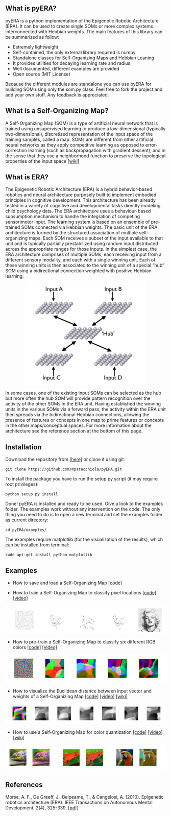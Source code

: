 
What is pyERA?
------------

pyERA is a python implementation of the Epigenetic Robotic Architecture (ERA). It can be used to create single SOMs or more complex systems interconnected with Hebbian weights. The main features of this library can be summarized as follow:

- Estremely lightweight
- Self-contained, the only external library required is numpy
- Standalone classes for Self-Organizing Maps and Hebbian Leaning
- It provides utilities for decaying learning rate and radius
- Well documented, different examples are provided
- Open source (MIT License)

Because the different modules are standalone you can use pyERA for building SOM using only the som.py class. Feel free to fork the project and add your own stuff. Any feedback is appreciated.

What is a Self-Organizing Map?
------------

A Self-Organizing Map (SOM) is a type of artificial neural network that is trained using unsupervised learning to produce a low-dimensional (typically two-dimensional), discretized representation of the input space of the training samples, called a map. SOMs are different from other artificial neural networks as they apply competitive learning as opposed to error-correction learning (such as backpropagation with gradient descent), and in the sense that they use a neighborhood function to preserve the topological properties of the input space [[wiki]](https://en.wikipedia.org/wiki/Self-organizing_map)


What is ERA?
------------
The Epigenetic Robotic Architecture (ERA) is a hybrid behavior-based robotics and neural architecture purposely built to implement embodied principles in cognitive development. This architecture has been already tested in a variety of cognitive and developmental tasks directly modeling child psychology data. The ERA architecture uses a behaviour-based subsumption mechanism to handle the integration of competing sensorimotor input. The learning system is based on an ensemble of pre-trained SOMs connected via Hebbian weights. The basic unit of the ERA architecture is formed by the
structured association of multiple self-organizing maps. Each SOM receives a subset of the input available to that unit and is typically partially prestabilized using random input distributed across the appropriate ranges for those inputs. In the simplest case, the ERA architecture comprises of multiple SOMs, each receiving input from a different sensory modality, and each with a single winning unit. Each of these winning units is then associated to the winning unit of a special “hub” SOM using a bidirectional connection weighted with positive Hebbian learning.

<p align="center">
<img src="doc/images/era_architecture.png">
</p>

In some cases, one of the existing input SOMs can be selected as the hub but more often the hub SOM will provide pattern recognition over the activity of the other SOMs in the ERA unit. Having established the winning units in the various SOMs via a forward pass, the activity within the ERA unit then spreads via the bidirectional Hebbian connections, allowing the presence of features or concepts in one map to prime features or concepts in the other maps/conceptual spaces. For more information about the architecture see the reference section at the bottom of this page.


Installation
------------

Download the repository from [[here]](https://github.com/mpatacchiola/pyERA/archive/master.zip) or clone it using git:

```shell
git clone https://github.com/mpatacchiola/pyERA.git
```

To install the package you have to run the setup.py script (it may require root privileges):

```shell
python setup.py install
```

Done! pyERA is installed and ready to be used. Give a look to the examples folder. The examples work without any intervention on the code. The only thing you need to do is to open a new terminal and set the examples folder as current directory:

```shell
cd pyERA/examples/
```

The examples require matplotlib (for the visualization of the results), which can be installed from terminal:

```shell
sudo apt-get install python-matplotlib
```

Examples
---------

- How to save and load a Self-Organizing Map [[code]](examples/ex_som_save_load.py)

- How to train a Self-Organizing Map to classify pixel locations [[code]](examples/ex_som_marilyn_monroe.py) [[video]](https://www.youtube.com/watch?v=ipH_Df2MbPI)

<p align="center">
<img src="doc/images/ex_som_marilyn_monroe.png">
</p>

- How to pre-train a Self-Organizing Map to classify six different RGB colors [[code]](examples/ex_som_colours.py) [[video]](https://www.youtube.com/watch?v=3UOnOpUeZwk)

<p align="center">
<img src="doc/images/ex_som_colours.png">
</p>

- How to visualize the Euclidean distance between input vector and weights of a Self-Organizing Map [[code]](examples/ex_som_activation.py) [[video]](https://www.youtube.com/watch?v=HYGxx-clLRo) [[wiki]](https://en.wikipedia.org/wiki/Euclidean_distance)

<p align="center">
<img src="doc/images/ex_som_activation.png">
</p>

- How to use a Self-Organizing Map for color quantization [[code]](examples/ex_som_color_quantization.py) [[video]](https://www.youtube.com/watch?v=ZCDF9f1Wo0Q) [[wiki]](https://en.wikipedia.org/wiki/Color_quantization)

<p align="center">
<img src="doc/images/ex_som_color_quantization.png">
</p>


<!-- How to use Self-Organizing Map for color clustering and partitioning --> 

References
-----------

Morse, A. F., De Greeff, J., Belpeame, T., & Cangelosi, A. (2010). Epigenetic robotics architecture (ERA). IEEE Transactions on Autonomous Mental Development, 2(4), 325-339. [[pdf]](doc/era_epigenetic_robotics_architecture_Morse_et_al_2010.pdf)



